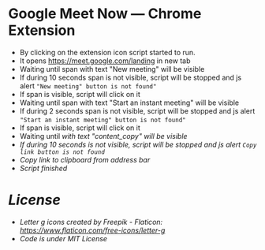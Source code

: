 # Google Meet Now — Chrome Extension

- By clicking on the extension icon script started to run.
- It opens https://meet.google.com/landing in new tab
- Waiting until span with text "New meeting" will be visible
- If during 10 seconds span is not visible, script will be stopped and js alert `"New meeting" button is not found"`
- If span is visible, script will click on it
- Waiting until span with text "Start an instant meeting" will be visible
- If during 2 seconds span is not visible, script will be stopped and js alert `"Start an instant meeting" button is not found"`
- If span is visible, script will click on it
- Waiting until <i> with text "content_copy" will be visible
- If during 10 seconds <i> is not visible, script will be stopped and js alert `Copy link button is not found`
- Copy link to clipboard from address bar
- Script finished

# License

- Letter g icons created by Freepik - Flaticon: https://www.flaticon.com/free-icons/letter-g
- Code is under MIT License
